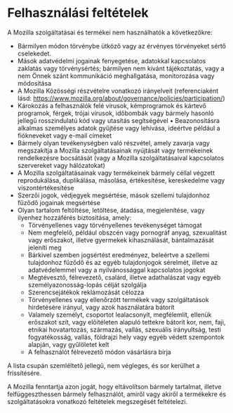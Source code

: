 # Felhasználási feltételek

A Mozilla szolgáltatásai és termékei nem használhatók a következőkre:

* Bármilyen módon törvénybe ütköző vagy az érvényes törvényeket sértő cselekedet.
* Mások adatvédelmi jogainak fenyegetése, adatokkal kapcsolatos zaklatás vagy törvénysértés; 
bármilyen nem kívánt tájékoztatás, vagy a nem Önnek szánt kommunikáció meghallgatása, monitorozása vagy módosítása
* A Mozilla Közösségi részvételre vonatkozó irányelveit (referenciaként lásd: 
<https://www.mozilla.org/about/governance/policies/participation/>)
* Károkozás a felhasználók felé vírusok, kémprogramok és kártevő programok, férgek, 
trójai vírusok, időbombák vagy bármely hasonló jellegű rosszindulatú kód vagy utasítás segítségével
•	Beazonosításra alkalmas személyes adatok gyűjtése vagy lehívása, ideértve például a fiókneveket vagy e-mail címeket
* Bármely olyan tevékenységben való részvétel, amely zavarja vagy megszakítja a 
Mozilla szolgáltatásainak nyújtását vagy termékeinek rendelkezésre bocsátását (vagy a Mozilla szolgáltatásaival kapcsolatos szervereket vagy hálózatokat)
* A Mozilla szolgáltatásainak vagy termékeinek bármely céllal végzett reprodukálása, 
duplikálása, másolása, értékesítése, kereskedelme vagy viszontértékesítése
* Szerzői jogok, védjegyek megsértése, mások szellemi tulajdonhoz fűződő jogainak 
megsértése
* Olyan tartalom feltöltése, letöltése, átadása, megjelenítése, vagy ilyenhez hozzáférés biztosítása, amely:
    * Törvényellenes vagy törvényellenes tevékenységet támogat
    * Nem megfelelő, például obszcén vagy pornográf anyag, szexualitást vagy erőszakot, illetve gyermekek kihasználását, bántalmazását jeleníti meg
    * Bárkivel szemben jogsértést eredményez, beleértve a szellemi tulajdonhoz fűződő és az egyéb tulajdonjogok sérelmét, illetve az adatvédelemmel vagy a nyilvánossággal kapcsolatos jogokat
    * Megtévesztő, félrevezető, csalárd, illetve adathalászat vagy egyéb személyazonosság-lopás célját szolgálja
    * Szerencsejátékok reklámozását célozza
    * Törvényellenes vagy ellenőrzött termékek vagy szolgáltatások hirdetésére irányul, vagy azok használatára bátorít
    * Valamely személyt, csoportot lealacsonyít, megfélemlít, ellenük erőszakot szít, vagy előítéleten alapuló tettekre bátorít kor, nem, faji, etnikai hovatartozás, származás, vallás, szexuális irányultság, testi fogyatékosság, vallás, földrajzi hely vagy egyéb védett szempontok alapján, vagy gyűlöletet kelt
    * A felhasználót félrevezető módon vásárlásra bírja

A lista csupán szemléltető jellegű, nem végleges, és sor kerülhet a frissítésére.

A Mozilla fenntartja azon jogát, hogy eltávolítson bármely tartalmat, illetve felfüggeszthessen bármely felhasználót, amiről vagy akiről a termékekre és szolgáltatásokra vonatkozó feltételek megszegését feltételezi. 
